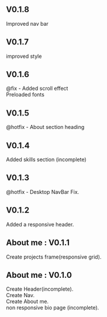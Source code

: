 ## V0.1.8

Improved nav bar

## V0.1.7

improved style<br />

## V0.1.6

@fix - Added scroll effect<br />
Preloaded fonts<br />

## V0.1.5

@hotfix - About section heading<br />

## V0.1.4

Added skills section (incomplete)<br />

## V0.1.3

@hotfix - Desktop NavBar Fix.<br />

## V0.1.2

Added a responsive header.<br />

## About me : V0.1.1

Create projects frame(responsive grid).<br />

## About me : V0.1.0

Create Header(incomplete).<br />
Create Nav.<br />
Create About me.<br />
non responsive bio page (incomplete).<br />
